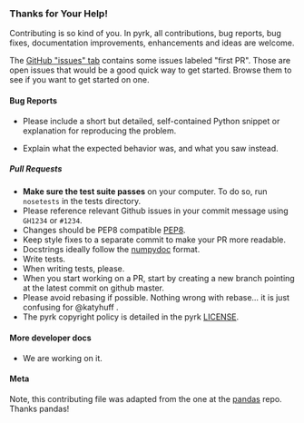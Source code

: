 ### Thanks for Your Help!

Contributing is so kind of you. In pyrk, all contributions, bug reports, bug
fixes, documentation improvements, enhancements and ideas are welcome.

The [GitHub "issues" tab](https://github.com/katyhuff/pyrk/issues)
contains some issues labeled "first PR". Those are open issues that would be a
good quick way to get started. Browse them to see if you want to get started on
one.

#### Bug Reports

  - Please include a short but detailed, self-contained Python snippet or
    explanation for reproducing the problem.

  - Explain what the expected behavior was, and what you saw instead.

##### Pull Requests

  - **Make sure the test suite passes** on your computer. To do so, run `nosetests` in the tests directory.
  - Please reference relevant Github issues in your commit message using `GH1234`
    or `#1234`. 
  - Changes should be PEP8 compatible [PEP8](http://www.python.org/dev/peps/pep-0008/).
  - Keep style fixes to a separate commit to make your PR more readable.
  - Docstrings ideally follow the [numpydoc](https://github.com/numpy/numpy/blob/master/doc/HOWTO_DOCUMENT.rst.txt) format.
  - Write tests.
  - When writing tests, please.
  - When you start working on a PR, start by creating a new branch pointing at the latest
    commit on github master.
  - Please avoid rebasing if possible. Nothing wrong with rebase... it is just confusing for @katyhuff .
  - The pyrk copyright policy is detailed in the pyrk [LICENSE](https://github.com/katyhuff/pyrk/blob/master/LICENSE).

#### More developer docs

* We are working on it. 


#### Meta
Note, this contributing file was adapted from the one at the
[pandas](https://github.com/pydata/pandas) repo. Thanks pandas! 
